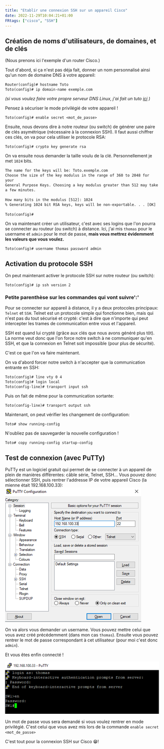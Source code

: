 ```yaml
---
title: "Etablir une connexion SSH sur un appareil Cisco"
date: 2022-11-29T10:04:21+01:00
FRtags: ["cisco", "SSH"]
---
```


## Création de noms d'utilisateurs, de domaines, et de clés ##

(Nous prenons ici l'exemple d'un router Cisco.)

Tout d'abord, si ça n'est pas déja fait, donner un nom personnalisé ainsi qu'un nom de domaine DNS à votre appareil:

```console
Router(config)# hostname Toto
Toto(config)# ip domain-name exemple.com
```

*(si vous voulez faire votre propre serveur DNS Linux, j'ai fait un tuto [ici](/fr/notes/linux-dns/) )*

Pensez à sécuriser le mode privilégié de votre appareil !

```console
Toto(config)# enable secret <mot_de_passe>
```

Ensuite, nous devons dire à notre routeur (ou switch) de générer une paire de clés asymétrique (nécessaire à la connexion SSH).
Il faut aussi chiffrer ces clés, on va pour cela utiliser le protocole RSA:

```console
Toto(config)# crypto key generate rsa
```

On va ensuite nous demander la taille voulu de la clé. Personnellement je met `1024` bits.

```console
The name for the keys will be: Toto.exemple.com
Choose the size of the key modulus in the range of 360 to 2048 for your
General Purpose Keys. Choosing a key modulus greater than 512 may take a few minutes.

How many bits in the modulus [512]: 1024
% Generating 1024 bit RSA keys, keys will be non-exportable. . . [OK]

Toto(config)# 
```

On va maintenant créer un utilisateur, c'est avec ses logins que l'on pourra se connecter au routeur (ou switch) à distance.
Ici, j'ai mis `thomas` pour le username et `admin` pour le mot de passe, **mais vous mettrez évidemment les valeurs que vous voulez.**

```console
Toto(config)# username thomas password admin
```

## Activation du protocole SSH ##

On peut maintenant activer le protocole SSH sur notre routeur (ou switch):

```console
Toto(config)# ip ssh version 2
```

### Petite parenthèse sur les commandes qui vont suivre':' ###

Pour se connecter sur appareil à distance, il y a deux protocoles principaux: `Telnet` et `SSH`. Telnet est un protocole simple qui fonctionne bien, mais qui n'est pas du tout sécurisé et crypté: c'est à dire que n'importe qui peut intercepter les trames de communication entre vous et l'appareil.

SSH est quand lui crypté (grâce aux clés que nous avons généré plus tôt). La norme veut donc que l'on force notre switch à ne communiquer qu'en SSH, et que la connexion en Telnet soit impossible (pour plus de sécurité).

C'est ce que l'on va faire maintenant.

On va d'abord forcer notre switch à n'accepter que la communication entrante en SSH:

```console
Toto(config)# line vty 0 4
Toto(config)# login local
Toto(config-line)# transport input ssh
```

Puis on fait de même pour la communication sortante:

```console
Toto(config-line)# transport output ssh
```

Maintenant, on peut vérifier les changement de configuration:

```console
Toto# show running-config
```

N'oubliez pas de sauvegarder la nouvelle configuration !

```console
Toto# copy running-config startup-config 

```

## Test de connexion (avec PuTTy) ##

PuTTy est un logiciel gratuit qui permet de se connecter à un appareil de plein de manières différentes: câble série, Telnet, SSH...
Vous pouvez donc sélectionner SSH, puis rentrer l'addresse IP de votre appareil Cisco (la mienne était 192.168.100.33):
![putty](/images/putty.PNG)

On va alors vous demander un username. Vous pouvez mettre celui que vous avez créé précédemment (dans mon cas `thomas`).
Ensuite vous pouvez rentrer le mot de passe correspondant à cet utilisateur (pour moi c'est donc `admin`).

Et vous êtes enfin connecté !

![ssh](/images/ssh.PNG)

Un mot de passe vous sera demandé si vous voulez rentrer en mode privilégié. C'est celui que vous avez mis lors de la commande `enable secret <mot_de_passe>`

C'est tout pour la connexion SSH sur Cisco 😁!
